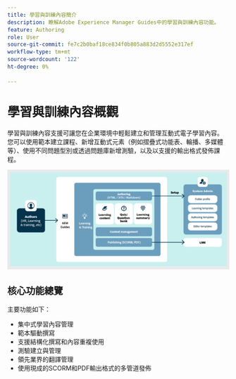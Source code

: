 ```yaml
---
title: 學習與訓練內容簡介
description: 瞭解Adobe Experience Manager Guides中的學習與訓練內容功能。
feature: Authoring
role: User
source-git-commit: fe7c2b0baf18ce834f0b805a883d2d5552e317ef
workflow-type: tm+mt
source-wordcount: '122'
ht-degree: 0%

---
```


# 學習與訓練內容概觀

學習與訓練內容支援可讓您在企業環境中輕鬆建立和管理互動式電子學習內容。 您可以使用範本建立課程、新增互動式元素（例如摺疊式功能表、輪播、多媒體等）、使用不同問題型別或透過問題庫新增測驗，以及以支援的輸出格式發佈課程。

![](assets/learning-and-training-content-components.jpg)

## 核心功能總覽

主要功能如下：

- 集中式學習內容管理
- 範本驅動撰寫
- 支援結構化撰寫和內容重複使用
- 測驗建立與管理
- 領先業界的翻譯管理
- 使用現成的SCORM和PDF輸出格式的多管道發佈




